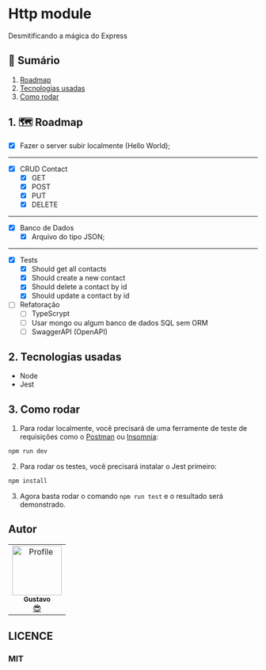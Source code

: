 # Http module
Desmitificando a mágica do Express

## 📕 Sumário
1. [Roadmap](https://github.com/GustavoGomesDias/http-module#1--roadmap)
2. [Tecnologias usadas](https://github.com/GustavoGomesDias/http-module#2-tecnologias-usadas)
3. [Como rodar](https://github.com/GustavoGomesDias/http-module#3-como-rodar)


## 1. 🗺 Roadmap
- [x] Fazer o server subir localmente (Hello World);

---

- [x] CRUD Contact
  - [x] GET
  - [x] POST
  - [x] PUT
  - [x] DELETE

---

- [x] Banco de Dados
  - [x] Arquivo do tipo JSON;

---

- [x] Tests
  - [x] Should get all contacts
  - [x] Should create a new contact
  - [x] Should delete a contact by id
  - [x] Should update a contact by id

- [ ] Refatoração
  - [ ] TypeScrypt
  - [ ] Usar mongo ou algum banco de dados SQL sem ORM
  - [ ] SwaggerAPI (OpenAPI)

## 2. Tecnologias usadas
- Node
- Jest

## 3. Como rodar
1. Para rodar localmente, você precisará de uma ferramente de teste de requisições como o [Postman](https://www.postman.com/) ou [Insomnia](https://insomnia.rest/):
```bash
npm run dev
```
2. Para rodar os testes, você precisará instalar o Jest primeiro:
```bash
npm install
```
3. Agora basta rodar o comando `npm run test` e o resultado será demonstrado.

## Autor
<table>
  <tr>
    <td align="center"><a href="https://github.com/GustavoGomesDias"><img src="https://github.com/GustavoGomesDias.png" width="100px;" alt="Profile"/><br /><sub><b>Gustavo</b></sub></a><br /><a href="https://github.com/GustavoGomesDias" title="Code">😎</a></td>
  <tr>
</table>


## LICENCE
### MIT
